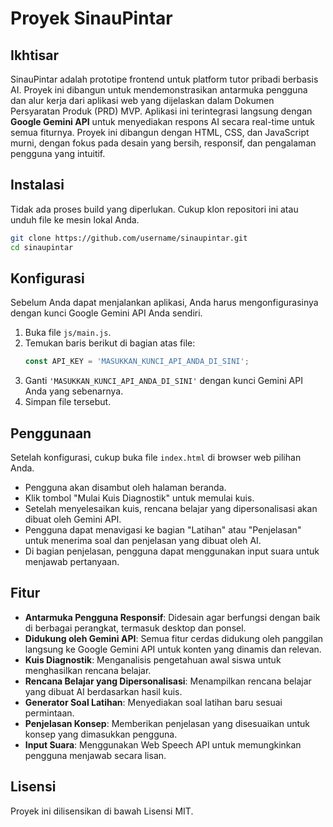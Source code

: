 # Proyek SinauPintar

## Ikhtisar

SinauPintar adalah prototipe frontend untuk platform tutor pribadi berbasis AI. Proyek ini dibangun untuk mendemonstrasikan antarmuka pengguna dan alur kerja dari aplikasi web yang dijelaskan dalam Dokumen Persyaratan Produk (PRD) MVP. Aplikasi ini terintegrasi langsung dengan **Google Gemini API** untuk menyediakan respons AI secara real-time untuk semua fiturnya. Proyek ini dibangun dengan HTML, CSS, dan JavaScript murni, dengan fokus pada desain yang bersih, responsif, dan pengalaman pengguna yang intuitif.

## Instalasi

Tidak ada proses build yang diperlukan. Cukup klon repositori ini atau unduh file ke mesin lokal Anda.

```bash
git clone https://github.com/username/sinaupintar.git
cd sinaupintar
```

## Konfigurasi

Sebelum Anda dapat menjalankan aplikasi, Anda harus mengonfigurasinya dengan kunci Google Gemini API Anda sendiri.

1.  Buka file `js/main.js`.
2.  Temukan baris berikut di bagian atas file:
    ```javascript
    const API_KEY = 'MASUKKAN_KUNCI_API_ANDA_DI_SINI';
    ```
3.  Ganti `'MASUKKAN_KUNCI_API_ANDA_DI_SINI'` dengan kunci Gemini API Anda yang sebenarnya.
4.  Simpan file tersebut.

## Penggunaan

Setelah konfigurasi, cukup buka file `index.html` di browser web pilihan Anda.

- Pengguna akan disambut oleh halaman beranda.
- Klik tombol "Mulai Kuis Diagnostik" untuk memulai kuis.
- Setelah menyelesaikan kuis, rencana belajar yang dipersonalisasi akan dibuat oleh Gemini API.
- Pengguna dapat menavigasi ke bagian "Latihan" atau "Penjelasan" untuk menerima soal dan penjelasan yang dibuat oleh AI.
- Di bagian penjelasan, pengguna dapat menggunakan input suara untuk menjawab pertanyaan.

## Fitur

- **Antarmuka Pengguna Responsif**: Didesain agar berfungsi dengan baik di berbagai perangkat, termasuk desktop dan ponsel.
- **Didukung oleh Gemini API**: Semua fitur cerdas didukung oleh panggilan langsung ke Google Gemini API untuk konten yang dinamis dan relevan.
- **Kuis Diagnostik**: Menganalisis pengetahuan awal siswa untuk menghasilkan rencana belajar.
- **Rencana Belajar yang Dipersonalisasi**: Menampilkan rencana belajar yang dibuat AI berdasarkan hasil kuis.
- **Generator Soal Latihan**: Menyediakan soal latihan baru sesuai permintaan.
- **Penjelasan Konsep**: Memberikan penjelasan yang disesuaikan untuk konsep yang dimasukkan pengguna.
- **Input Suara**: Menggunakan Web Speech API untuk memungkinkan pengguna menjawab secara lisan.

## Lisensi

Proyek ini dilisensikan di bawah Lisensi MIT.
